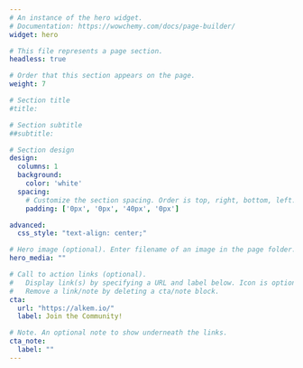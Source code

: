 ```yaml
---
# An instance of the hero widget.
# Documentation: https://wowchemy.com/docs/page-builder/
widget: hero

# This file represents a page section.
headless: true

# Order that this section appears on the page.
weight: 7

# Section title
#title: 

# Section subtitle
##subtitle: 

# Section design
design:
  columns: 1
  background:
    color: 'white'
  spacing:
    # Customize the section spacing. Order is top, right, bottom, left.
    padding: ['0px', '0px', '40px', '0px']

advanced:
  css_style: "text-align: center;"

# Hero image (optional). Enter filename of an image in the page folder.
hero_media: ""

# Call to action links (optional).
#   Display link(s) by specifying a URL and label below. Icon is optional for `cta`.
#   Remove a link/note by deleting a cta/note block.
cta:
  url: "https://alkem.io/"
  label: Join the Community!

# Note. An optional note to show underneath the links.
cta_note:
  label: ""
---
```

